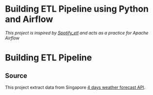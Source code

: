 # Building ETL Pipeline using Python and Airflow

*This project is inspired by [Spotify_etl](https://github.com/sidharth1805/Spotify_etl) and acts as a practice for Apache Airflow* 


# Building ETL Pipeline

## Source
This project extract data from Singapore [4 days weather forecast API](https://beta.data.gov.sg/datasets/1456/resources/d_1efe4728b2dad26fd7729c5e4eff7802/view#resources). 
